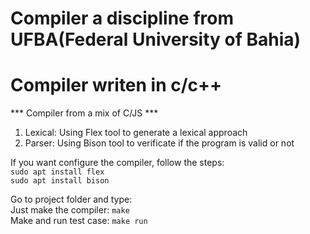 # Compiler a discipline from UFBA(Federal University of Bahia)  
# Compiler writen in c/c++  
  
*** Compiler from a mix of C/JS ***  

1. Lexical: Using Flex tool to generate a lexical approach  
2. Parser: Using Bison tool to verificate if the program is valid or not  
  

If you want configure the compiler, follow the steps:  
`sudo apt install flex`  
`sudo apt install bison`  
  
Go to project folder and type:  
  Just make the compiler: `make`  
  Make and run test case: `make run`  